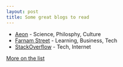 ```yaml
---
layout: post
title: Some great blogs to read
---
```


- [Aeon](https://aeon.co/) - Science, Philosphy, Culture
- [Farnam Street](https://fs.blog/) - Learning, Business, Tech
- [StackOverflow](https://stackoverflow.blog/) - Tech, Internet

[More on the list](https://compile.blog/the-blogs-database/)